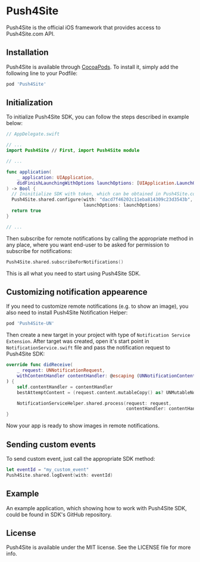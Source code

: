 # Push4Site

Push4Site is the official iOS framework that provides access to Push4Site.com API.

## Installation

Push4Site is available through [CocoaPods](https://cocoapods.org). To install
it, simply add the following line to your Podfile:

```ruby
pod 'Push4Site'
```

## Initialization

To initialize Push4Site SDK, you can follow the steps described in example below:

```Swift
// AppDelegate.swift

// ...
import Push4Site // First, import Push4Site module

// ...

func application(
    _ application: UIApplication,
    didFinishLaunchingWithOptions launchOptions: [UIApplication.LaunchOptionsKey: Any]?
) -> Bool {
  // Ininitialize SDK with token, which can be obtained in Push4Site.com control panel.
  Push4Site.shared.configure(with: "dacd7f46202c11eba814309c23d3543b",
                             launchOptions: launchOptions)
  return true
}

// ...
```

Then subscribe for remote notifications by calling the appropriate method in any place, where you want end-user to be asked for permission to subscribe for notifications:

```Swift
Push4Site.shared.subscribeForNotifications()
```

This is all what you need to start using Push4Site SDK.

## Customizing notification appearence

If you need to customize remote notifications (e.g. to show an image), you also need to install Push4Site Notification Helper:

```ruby
pod 'Push4Site-UN'
```

Then create a new target in your project with type of `Notification Service Extension`. After target was created, open it's start point in `NotificationService.swift` file and pass the notification request to Push4Site SDK:

```Swift
override func didReceive(
    _ request: UNNotificationRequest,
    withContentHandler contentHandler: @escaping (UNNotificationContent) -> Void
) {
    self.contentHandler = contentHandler
    bestAttemptContent = (request.content.mutableCopy() as? UNMutableNotificationContent)

    NotificationServiceHelper.shared.process(request: request,
                                             contentHandler: contentHandler)
}
```

Now your app is ready to show images in remote notifications.

## Sending custom events

To send custom event, just call the appropriate SDK method:

```Swift
let eventId = "my_custom_event"
Push4Site.shared.logEvent(with: eventId)
```

## Example

An example application, which showing how to work with Push4Site SDK, could be found in SDK's GitHub repository.

## License

Push4Site is available under the MIT license. See the LICENSE file for more info.
